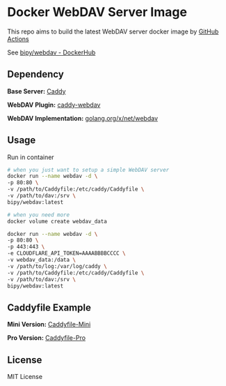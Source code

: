 # Docker WebDAV Server Image

This repo aims to build the latest WebDAV server docker image by [GitHub Actions](https://github.com/features/actions)

See [bipy/webdav - DockerHub](https://hub.docker.com/r/bipy/webdav)

## Dependency

**Base Server:** [Caddy](https://github.com/caddyserver/caddy)

**WebDAV Plugin:** [caddy-webdav](https://github.com/bipy/caddy-webdav)

**WebDAV Implementation:** [golang.org/x/net/webdav](https://github.com/golang/net)

## Usage

Run in container

```bash
# when you just want to setup a simple WebDAV server
docker run --name webdav -d \
-p 80:80 \
-v /path/to/Caddyfile:/etc/caddy/Caddyfile \
-v /path/to/dav:/srv \
bipy/webdav:latest

# when you need more
docker volume create webdav_data

docker run --name webdav -d \
-p 80:80 \
-p 443:443 \
-e CLOUDFLARE_API_TOKEN=AAAABBBBCCCC \
-v webdav_data:/data \ 
-v /path/to/log:/var/log/caddy \
-v /path/to/Caddyfile:/etc/caddy/Caddyfile \
-v /path/to/dav:/srv \
bipy/webdav:latest
```

## Caddyfile Example

**Mini Version:** [Caddyfile-Mini](Caddyfile-Mini)

**Pro Version:** [Caddyfile-Pro](Caddyfile-Pro)

## License

MIT License
